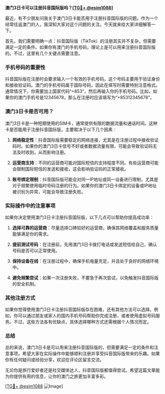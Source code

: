 **澳门3日卡可以注册抖音国际版吗？[[TG💪+ @esim1088](https://t.me/s/esim1088)]**

最近，有不少朋友问我关于澳门3日卡能否用于注册抖音国际版的问题。作为一个经常往返澳门的人，我深知大家对这个问题的关注。今天就来给大家详细解答一下。

首先，我们需要明确一点：抖音国际版（TikTok）的注册其实并不复杂，但需要满足一定的条件。如果你有澳门的手机号码，理论上是可以用来注册抖音国际版的。不过，这里有几个关键点需要注意。

### 手机号码的重要性

抖音国际版在注册时会要求输入一个有效的手机号码，这个号码主要用于验证身份和接收验证码。澳门的手机号码属于国际号码，因此在填写时需要特别注意格式。通常情况下，你需要加上国家代码“+853”，然后再输入你的手机号码。比如，如果你的澳门手机号是12345678，那么在注册时应该填写为“+85312345678”。

### 澳门3日卡是否可用？

澳门3日卡是一种短期使用的SIM卡，通常提供有限的数据流量和通话时间。这种卡是否能用于注册抖音国际版，主要取决于以下几个因素：

1. **网络稳定性**：抖音国际版需要稳定的网络连接，尤其是在注册过程中接收验证码时。如果你的澳门3日卡信号不好或者数据流量有限，可能会导致验证码无法及时收到，从而影响注册。

2. **运营商支持**：不同的运营商可能对国际短信的支持程度不同。有些运营商可能会限制国际短信的发送和接收，这会影响验证码的正常接收。

3. **账号绑定限制**：抖音国际版可能会对同一IP地址或同一设备进行限制，尤其是对于频繁使用临时号码注册的行为。如果你的澳门3日卡绑定的设备或IP地址被识别为异常，可能会导致注册失败。

### 实际操作中的注意事项

如果你决定使用澳门3日卡注册抖音国际版，以下几点可以帮助你提高成功率：

1. **选择可靠的运营商**：尽量选择口碑较好的运营商，确保其网络覆盖和服务质量能够满足你的需求。

2. **提前测试号码**：在注册前，先用澳门3日卡拨打电话或发送短信给自己，确认号码是否可以正常使用。

3. **保持设备在线**：在注册过程中，确保手机电量充足，并且处于良好的网络环境中。

4. **避免频繁尝试**：如果一次注册失败，不要急于再次尝试，以免触发抖音国际版的安全机制。

### 其他注册方式

如果你觉得使用澳门3日卡注册抖音国际版存在困难，还有其他方法可以选择。例如，你可以通过朋友或家人的国内手机号码帮助你完成注册，或者使用虚拟号码服务。不过，这些方法各有优缺点，具体选择哪种方式还需根据个人情况而定。

### 总结

总的来说，澳门3日卡是可以用来注册抖音国际版的，但需要满足一定的条件和注意事项。希望大家在实际操作中能够顺利注册并享受抖音国际版带来的乐趣。如果你有任何疑问或经验分享，欢迎在评论区留言交流。

无论你是旅行爱好者还是社交媒体达人，抖音国际版都值得尝试。希望这篇文章能为你提供有用的信息，让你的澳门之旅更加丰富多彩。

[[TG💪+ @esim1088](https://t.me/s/esim1088) ![Image](https://i.postimg.cc/4NQfJmqS/Snipaste-2025-05-13-00-14-12.png)]